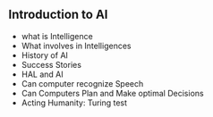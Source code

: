 ## Introduction to AI
- what is Intelligence
- What involves in Intelligences
- History of AI
- Success Stories
- HAL and AI
- Can computer recognize Speech
- Can Computers Plan and Make optimal Decisions
- Acting Humanity: Turing test

## 